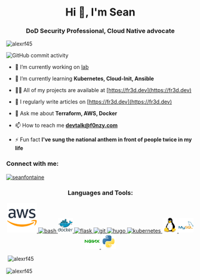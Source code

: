 <h1 align="center">Hi 👋, I'm Sean</h1>
<h3 align="center">DoD Security Professional, Cloud Native advocate</h3>

<p align="left"> <img src="https://komarev.com/ghpvc/?username=alexrf45&label=Profile%20views&color=0e75b6&style=flat" alt="alexrf45" /> </p>
<img alt="GitHub commit activity" src="https://img.shields.io/github/commit-activity/t/alexrf45/lab">


- 🔭 I’m currently working on [lab](https://github.com/alexrf45/lab)

- 🌱 I’m currently learning **Kubernetes, Cloud-Init, Ansible**

- 👨‍💻 All of my projects are available at [https://fr3d.dev](https://fr3d.dev)

- 📝 I regularly write articles on [https://fr3d.dev](https://fr3d.dev)

- 💬 Ask me about **Terraform, AWS, Docker**

- 📫 How to reach me **devtalk@f0nzy.com**

- ⚡ Fun fact **I've sung the national anthem in front of people twice in my life**

<h3 align="left">Connect with me:</h3>
<p align="left">
<a href="https://linkedin.com/in/seanfontaine" target="blank"><img align="center" src="https://raw.githubusercontent.com/rahuldkjain/github-profile-readme-generator/master/src/images/icons/Social/linked-in-alt.svg" alt="seanfontaine" height="30" width="40" /></a>
</p>

<h3 align="center">Languages and Tools:</h3>
<p align="center"> <a href="https://aws.amazon.com" target="_blank" rel="noreferrer"> <img src="https://raw.githubusercontent.com/devicons/devicon/master/icons/amazonwebservices/amazonwebservices-original-wordmark.svg" alt="aws" width="80" height="80"/> </a> <a href="https://www.gnu.org/software/bash/" target="_blank" rel="noreferrer"> <img src="https://www.vectorlogo.zone/logos/gnu_bash/gnu_bash-icon.svg" alt="bash" width="40" height="40"/> </a> <a href="https://www.docker.com/" target="_blank" rel="noreferrer"> <img src="https://raw.githubusercontent.com/devicons/devicon/master/icons/docker/docker-original-wordmark.svg" alt="docker" width="40" height="40"/> </a> <a href="https://flask.palletsprojects.com/" target="_blank" rel="noreferrer"> <img src="https://www.vectorlogo.zone/logos/pocoo_flask/pocoo_flask-icon.svg" alt="flask" width="40" height="40"/> </a> <a href="https://git-scm.com/" target="_blank" rel="noreferrer"> <img src="https://www.vectorlogo.zone/logos/git-scm/git-scm-icon.svg" alt="git" width="40" height="40"/> </a> <a href="https://gohugo.io/" target="_blank" rel="noreferrer"> <img src="https://api.iconify.design/logos-hugo.svg" alt="hugo" width="40" height="40"/> </a> <a href="https://kubernetes.io" target="_blank" rel="noreferrer"> <img src="https://www.vectorlogo.zone/logos/kubernetes/kubernetes-icon.svg" alt="kubernetes" width="40" height="40"/> </a> <a href="https://www.linux.org/" target="_blank" rel="noreferrer"> <img src="https://raw.githubusercontent.com/devicons/devicon/master/icons/linux/linux-original.svg" alt="linux" width="40" height="40"/> </a> <a href="https://www.mysql.com/" target="_blank" rel="noreferrer"> <img src="https://raw.githubusercontent.com/devicons/devicon/master/icons/mysql/mysql-original-wordmark.svg" alt="mysql" width="40" height="40"/> </a> <a href="https://www.nginx.com" target="_blank" rel="noreferrer"> <img src="https://raw.githubusercontent.com/devicons/devicon/master/icons/nginx/nginx-original.svg" alt="nginx" width="40" height="40"/> </a> <a href="https://www.python.org" target="_blank" rel="noreferrer"> <img src="https://raw.githubusercontent.com/devicons/devicon/master/icons/python/python-original.svg" alt="python" width="40" height="40"/> </a> </p>

<p>&nbsp;<img align="center" src="https://github-readme-stats.vercel.app/api?username=alexrf45&show_icons=true&locale=en" alt="alexrf45" /></p>

<p><img align="center" src="https://github-readme-streak-stats.herokuapp.com/?user=alexrf45&" alt="alexrf45" /></p>

